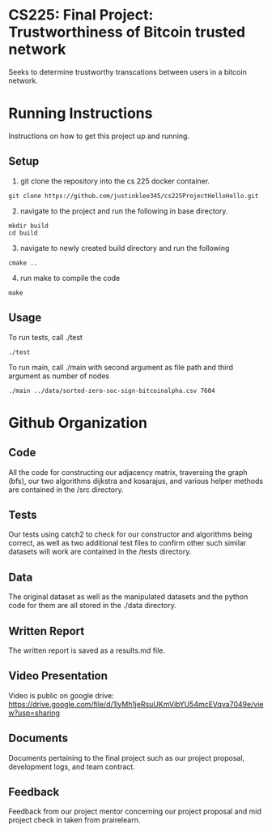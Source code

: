 # CS225: Final Project: Trustworthiness of Bitcoin trusted network

Seeks to determine trustworthy transcations between users in a bitcoin network.

# Running Instructions

Instructions on how to get this project up and running.

## Setup

1. git clone the repository into the cs 225 docker container.
```shell
git clone https://github.com/justinklee345/cs225ProjectHelloHello.git
```
2. navigate to the project and run the following in base directory.
```shell
mkdir build
cd build
```
3. navigate to newly created build directory and run the following
```shell
cmake ..
```
4. run make to compile the code
```shell
make
```

## Usage

To run tests, call ./test
```shell
./test
```
To run main, call ./main with second argument as file path and third argument as number of nodes
```shell
./main ../data/sorted-zero-soc-sign-bitcoinalpha.csv 7604
```


# Github Organization

## Code

All the code for constructing our adjacency matrix, traversing the graph (bfs), our two algorithms dijkstra and kosarajus, and various helper methods are contained in the /src directory.

## Tests

Our tests using catch2 to check for our constructor and algorithms being correct, as well as two additional test files to confirm other such similar datasets will work are contained in the /tests directory.

## Data

The original dataset as well as the manipulated datasets and the python code for them are all stored in the ./data directory.

## Written Report

The written report is saved as a results.md file.

## Video Presentation

Video is public on google drive: https://drive.google.com/file/d/1lyMh1jeRsuUKmVibYU54mcEVqva7049e/view?usp=sharing

## Documents

Documents pertaining to the final project such as our project proposal, development logs, and team contract.

## Feedback

Feedback from our project mentor concerning our project proposal and mid project check in taken from prairelearn.
